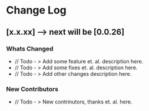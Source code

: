 # Change Log

## [x.x.xx] --> next will be [0.0.26]

### Whats Changed

- // Todo - > Add some feature et. al. description here.
- // Todo - > Add some fixes et. al. description here.
- // Todo - > Add other changes description here.

### New Contributors

- // Todo - > New contrinutors, thanks et. al. here.